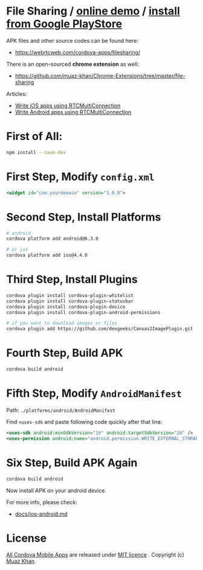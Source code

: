 # File Sharing / [online demo](https://webrtcweb.com/fs) / [install from Google PlayStore](https://play.google.com/store/apps/details?id=com.webrtc.experiment)

APK files and other source codes can be found here:

* https://webrtcweb.com/cordova-apps/filesharing/

There is an open-sourced **chrome extension** as well:

* https://github.com/muaz-khan/Chrome-Extensions/tree/master/file-sharing

Articles:

* [Write iOS apps using RTCMultiConnection](https://www.rtcmulticonnection.org/docs/Write-iOS-Apps/)
* [Write Android apps using RTCMultiConnection](https://www.rtcmulticonnection.org/docs/Write-Android-Apps/)

# First of All:

```sh
npm install --save-dev
```

# First Step, Modify `config.xml`

```xml
<widget id="com.yourdomain" version="1.0.0">
```

# Second Step, Install Platforms

```sh
# android
cordova platform add android@6.3.0

# or ios
cordova platform add ios@4.4.0
```

# Third Step, Install Plugins

```sh
cordova plugin install cordova-plugin-whitelist
cordova plugin install cordova-plugin-statusbar
cordova plugin install cordova-plugin-device
cordova plugin install cordova-plugin-android-permissions

# if you want to download images or files
cordova plugin add https://github.com/devgeeks/Canvas2ImagePlugin.git
```

# Fourth Step, Build APK

```sh
cordova build android
```

# Fifth Step, Modify `AndroidManifest`

Path: `./platforms/android/AndroidManifest`

Find `<uses-sdk` and paste following code quickly after that line:

```xml
<uses-sdk android:minSdkVersion="16" android:targetSdkVersion="26" />
<uses-permission android:name="android.permission.WRITE_EXTERNAL_STORAGE" />
```

# Six Step, Build APK Again

```sh
cordova build android
```

Now install APK on your android device.

For more info, please check:

* [docs/ios-android.md](https://github.com/muaz-khan/RTCMultiConnection/blob/master/docs/ios-android.md)

# License

[All Cordova Mobile Apps](https://github.com/muaz-khan/cordova-mobile-apps) are released under [MIT licence](https://www.webrtc-experiment.com/licence/) . Copyright (c) [Muaz Khan](https://plus.google.com/+MuazKhan).
